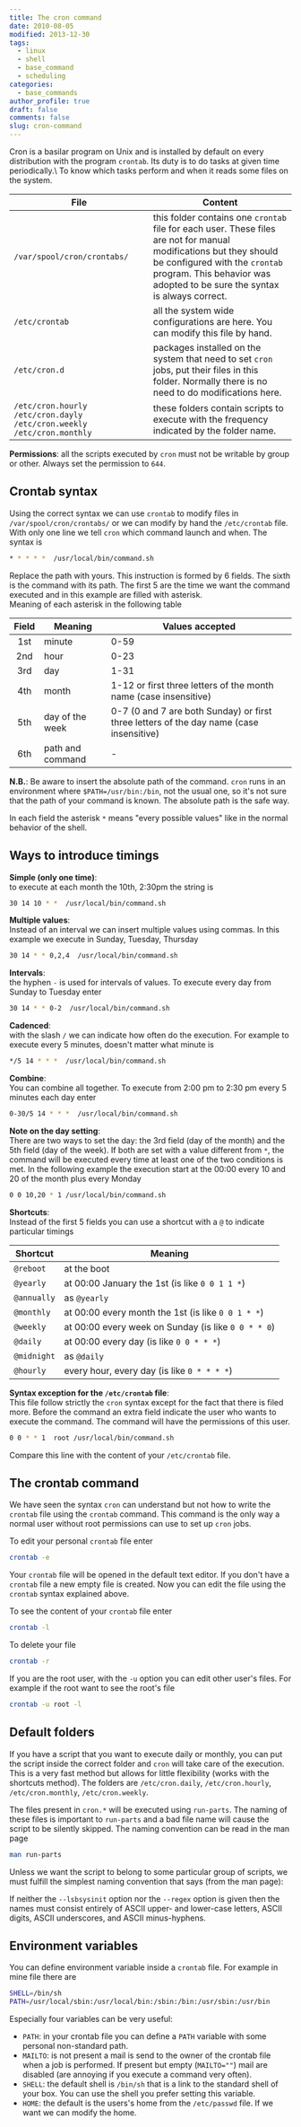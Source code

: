 ```yaml
---
title: The cron command
date: 2010-08-05
modified: 2013-12-30
tags:
  - linux
  - shell
  - base_command
  - scheduling
categories:
  - base_commands
author_profile: true
draft: false
comments: false
slug: cron-command
---
```


Cron is a basilar program on Unix and is installed by default on every distribution with the program `crontab`. Its duty is to do tasks at given time periodically.\\
To know which tasks perform and when it reads some files on the system.

| File                        | Content                                                                                                                                                                                                                          |
| --------------------------- | -------------------------------------------------------------------------------------------------------------------------------------------------------------------------------------------------------------------------------- |
| `/var/spool/cron/crontabs/` | this folder contains one `crontab` file for each user. These files are not for manual modifications but they should be configured with the `crontab` program. This behavior was adopted to be sure the syntax is always correct. |
| `/etc/crontab`              | all the system wide configurations are here. You can modify this file by hand.                                                                                                                                                   |
| `/etc/cron.d`               | packages installed on the system that need to set `cron` jobs, put their files in this folder. Normally there is no need to do modifications here.                                                                               |
| `/etc/cron.hourly` `/etc/cron.dayly` `/etc/cron.weekly` `/etc/cron.monthly` | these folders contain scripts to execute with the frequency indicated by the folder name.                                                                               |

**Permissions**: all the scripts executed by `cron` must not be writable by group or other. Always set the permission to `644`.

## Crontab syntax

Using the correct syntax we can use `crontab` to modify files in `/var/spool/cron/crontabs/` or we can modify by hand the `/etc/crontab` file.
With only one line we tell `cron` which command launch and when. The syntax is

```bash
* * * * *  /usr/local/bin/command.sh
```

Replace the path with yours. This instruction is formed by 6 fields. The sixth is the command with its path. The first 5 are the time we want the command executed and in this example are filled with asterisk.\
Meaning of each asterisk in the following table

| Field | Meaning          | Values accepted                                                                         |
|:-----:| ---------------- | --------------------------------------------------------------------------------------- |
| 1st   | minute           | 0-59                                                                                    |
| 2nd   | hour             | 0-23                                                                                    |
| 3rd   | day              | 1-31                                                                                    |
| 4th   | month            | 1-12 or first three letters of the month name (case insensitive)                        |
| 5th   | day of the week  | 0-7 (0 and 7 are both Sunday) or first three letters of the day name (case insensitive) |
| 6th   | path and command | -                                                                                       |

**N.B.**: Be aware to insert the absolute path of the command. `cron` runs in an environment where `$PATH=/usr/bin:/bin`, not the usual one, so it's not sure that the path of your command is known. The absolute path is the safe way.

In each field the asterisk `*` means "every possible values" like in the normal behavior of the shell.

## Ways to introduce timings

**Simple (only one time)**:\
to execute at each month the 10th, 2:30pm the string is

```bash
30 14 10 * *  /usr/local/bin/command.sh
```

**Multiple values**:\
Instead of an interval we can insert multiple values using commas. In this example we execute in Sunday, Tuesday, Thursday

```bash
30 14 * * 0,2,4  /usr/local/bin/command.sh 
```

**Intervals**:\
the hyphen `-` is used for intervals of values. To execute every day from Sunday to Tuesday enter

```bash
30 14 * * 0-2  /usr/local/bin/command.sh
```

**Cadenced**:\
with the slash `/` we can indicate how often do the execution. For example to execute every 5 minutes, doesn't matter what minute is

```bash
*/5 14 * * *  /usr/local/bin/command.sh
```

**Combine**:\
You can combine all together. To execute from 2:00 pm to 2:30 pm every 5 minutes each day enter

```bash
0-30/5 14 * * *  /usr/local/bin/command.sh
```

**Note on the day setting**:\
There are two ways to set the day: the 3rd field (day of the month) and the 5th field (day of the week). If both are set with a value different from `*`, the command will be executed every time at least one of the two conditions is met. In the following example the execution start at the 00:00 every 10 and 20 of the month plus every Monday

```bash
0 0 10,20 * 1 /usr/local/bin/command.sh
```

**Shortcuts**:\
Instead of the first 5 fields you can use a shortcut with a `@` to indicate particular timings

| Shortcut    | Meaning                                             |
| ----------- | --------------------------------------------------- |
| `@reboot`   | at the boot                                         |
| `@yearly`   | at 00:00 January the 1st (is like `0 0 1 1 *`)      |
| `@annually` | as `@yearly`                                        |
| `@monthly`  | at 00:00 every month the 1st (is like `0 0 1 * *`)  |
| `@weekly`   | at 00:00 every week on Sunday (is like `0 0 * * 0`) |
| `@daily`    | at 00:00 every day (is like `0 0 * * *`)            |
| `@midnight` | as `@daily`                                         |
| `@hourly`   | every hour, every day (is like `0 * * * *`)         |

**Syntax exception for the `/etc/crontab` file**:\
This file follow strictly the `cron` syntax except for the fact that there is filed more. Before the command an extra field indicate the user who wants to execute the command. The command will have the permissions of this user.

```bash
0 0 * * 1  root /usr/local/bin/command.sh
```

Compare this line with the content of your `/etc/crontab` file.

## The crontab command

We have seen the syntax `cron` can understand but not how to write the `crontab` file using the `crontab` command. This command is the only way a normal user without root permissions can use to set up `cron` jobs.

To edit your personal `crontab` file enter

```bash
crontab -e
```

Your `crontab` file will be opened in the default text editor. If you don't have a `crontab` file a new empty file is created. Now you can edit the file using the `crontab` syntax explained above.

To see the content of your `crontab` file enter

```bash
crontab -l
```

To delete your file

```bash
crontab -r
```

If you are the root user, with the `-u` option you can edit other user's files. For example if the root want to see the root's file

```bash
crontab -u root -l
```

## Default folders

If you have a script that you want to execute daily or monthly, you can put the script inside the correct folder and `cron` will take care of the execution. This is a very fast method but allows for little flexibility (works with the shortcuts method). The folders are `/etc/cron.daily`, `/etc/cron.hourly`, `/etc/cron.monthly`, `/etc/cron.weekly`.

The files present in `cron.*` will be executed using `run-parts`. The naming of these files is important to `run-parts` and a bad file name will cause the script to be silently skipped. The naming convention can be read in the man page

```bash
man run-parts
```

Unless we want the script to belong to some particular group of scripts, we must fulfill the simplest naming convention that says (from the man page):

If neither the `--lsbsysinit` option nor the `--regex` option is given then the names must consist entirely of ASCII upper- and lower-case letters, ASCII digits, ASCII underscores, and ASCII minus-hyphens.

## Environment variables

You can define environment variable inside a `crontab` file. For example in mine file there are

```bash
SHELL=/bin/sh
PATH=/usr/local/sbin:/usr/local/bin:/sbin:/bin:/usr/sbin:/usr/bin
```

Especially four variables can be very useful:

- `PATH`: in your crontab file you can define a `PATH` variable with some personal non-standard path.
- `MAILTO`: is not present a mail is send to the owner of the crontab file when a job is performed. If present but empty (`MAILTO=""`) mail are disabled (are annoying if you execute a command very often).
- `SHELL`: the default shell is `/bin/sh` that is a link to the standard shell of your box. You can use the shell you prefer setting this variable.
- `HOME`: the default is the users's home from the `/etc/passwd` file. If we want we can modify the home.
